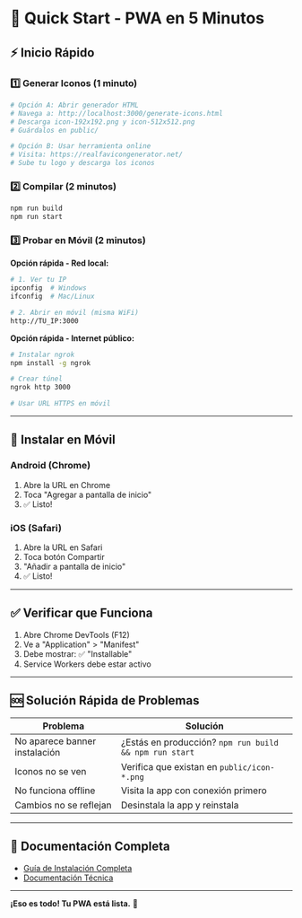 # 🚀 Quick Start - PWA en 5 Minutos

## ⚡ Inicio Rápido

### 1️⃣ Generar Iconos (1 minuto)

```bash
# Opción A: Abrir generador HTML
# Navega a: http://localhost:3000/generate-icons.html
# Descarga icon-192x192.png y icon-512x512.png
# Guárdalos en public/

# Opción B: Usar herramienta online
# Visita: https://realfavicongenerator.net/
# Sube tu logo y descarga los iconos
```

### 2️⃣ Compilar (2 minutos)

```bash
npm run build
npm run start
```

### 3️⃣ Probar en Móvil (2 minutos)

**Opción rápida - Red local:**
```bash
# 1. Ver tu IP
ipconfig  # Windows
ifconfig  # Mac/Linux

# 2. Abrir en móvil (misma WiFi)
http://TU_IP:3000
```

**Opción rápida - Internet público:**
```bash
# Instalar ngrok
npm install -g ngrok

# Crear túnel
ngrok http 3000

# Usar URL HTTPS en móvil
```

---

## 📱 Instalar en Móvil

### Android (Chrome)
1. Abre la URL en Chrome
2. Toca "Agregar a pantalla de inicio"
3. ✅ Listo!

### iOS (Safari)
1. Abre la URL en Safari
2. Toca botón Compartir
3. "Añadir a pantalla de inicio"
4. ✅ Listo!

---

## ✅ Verificar que Funciona

1. Abre Chrome DevTools (F12)
2. Ve a "Application" > "Manifest"
3. Debe mostrar: ✅ "Installable"
4. Service Workers debe estar activo

---

## 🆘 Solución Rápida de Problemas

| Problema | Solución |
|----------|----------|
| No aparece banner instalación | ¿Estás en producción? `npm run build && npm run start` |
| Iconos no se ven | Verifica que existan en `public/icon-*.png` |
| No funciona offline | Visita la app con conexión primero |
| Cambios no se reflejan | Desinstala la app y reinstala |

---

## 📖 Documentación Completa

- [Guía de Instalación Completa](./PWA-GUIA-INSTALACION.md)
- [Documentación Técnica](./PWA-DOCUMENTACION-TECNICA.md)

---

**¡Eso es todo! Tu PWA está lista.** 🎉

